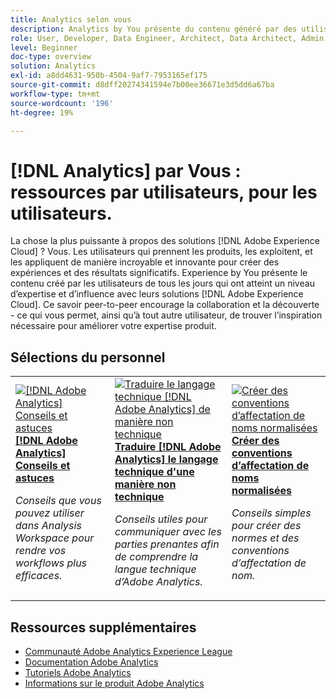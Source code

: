 ```yaml
---
title: Analytics selon vous
description: Analytics by You présente du contenu généré par des utilisateurs et utilisatrices de tous les jours qui ont acquis un certain niveau d’expertise et d’influence grâce à leurs connaissances d’Adobe Analytics.
role: User, Developer, Data Engineer, Architect, Data Architect, Admin, Leader
level: Beginner
doc-type: overview
solution: Analytics
exl-id: a8dd4631-950b-4504-9af7-7953165ef175
source-git-commit: d8dff20274341594e7b00ee36671e3d5dd6a67ba
workflow-type: tm+mt
source-wordcount: '196'
ht-degree: 19%

---
```


# [!DNL Analytics] par Vous : ressources par utilisateurs, pour les utilisateurs.

La chose la plus puissante à propos des solutions [!DNL Adobe Experience Cloud] ? Vous. Les utilisateurs qui prennent les produits, les exploitent, et les appliquent de manière incroyable et innovante pour créer des expériences et des résultats significatifs. Experience by You présente le contenu créé par les utilisateurs de tous les jours qui ont atteint un niveau d’expertise et d’influence avec leurs solutions [!DNL Adobe Experience Cloud]. Ce savoir peer-to-peer encourage la collaboration et la découverte - ce qui vous permet, ainsi qu’à tout autre utilisateur, de trouver l’inspiration nécessaire pour améliorer votre expertise produit.

<div id="recs-overview-body-1"></div>
<div id="recs-overview-body-2"></div>
<div id="recs-overview-body-3"></div>
<div id="recs-overview-body-4"></div>
<div id="recs-overview-body-5"></div>
<div id="recs-overview-body-6"></div>

<div id="staff-picks-section">

## Sélections du personnel

<table>
<tr>
  <td>
    <a href="/help/analytics/analysis-workspace/tips-and-tricks/right-click-tips-and-tricks-for-more-efficient-workflows.md">
      <img alt="[!DNL Adobe Analytics] Conseils et astuces" src="https://video.tv.adobe.com/v/3422278?format=jpeg&captions=fre_fr" />
    </a>
    <div>
      <a href="/help/analytics/analysis-workspace/tips-and-tricks/right-click-tips-and-tricks-for-more-efficient-workflows.md">
    <strong>[!DNL Adobe Analytics] Conseils et astuces</strong>
    </a>
    </div>
    <p>
    <em>Conseils que vous pouvez utiliser dans Analysis Workspace pour rendre vos workflows plus efficaces.</em>
    <p>
  </td>
  <td>
    <a href="/help/marketo/programs/email-programs.md">
      <img alt="Traduire le langage technique [!DNL Adobe Analytics] de manière non technique" src="https://video.tv.adobe.com/v/345323?format=jpeg&captions=fre_fr" />
    </a>
    <div>
      <a href="/help/analytics/administration/key-admin-skills/translating-adobe-analytics-technical-language.md">
    <strong>Traduire [!DNL Adobe Analytics] le langage technique d'une manière non technique</strong>
    </a>
    </div>
    <p>
    <em>Conseils utiles pour communiquer avec les parties prenantes afin de comprendre la langue technique d’Adobe Analytics.</em>
    <p>
  </td>
  <td>
    <a href="/help/analytics/administration/admin-tips/create-standardized-naming-conventions.md">
      <img alt="Créer des conventions d’affectation de noms normalisées" src="https://cdn.experienceleague.adobe.com/thumb/10531.jpg?lang=fr" />
    </a>
    <div>
      <a href="/help/analytics/administration/admin-tips/create-standardized-naming-conventions.md">
    <strong>Créer des conventions d’affectation de noms normalisées</strong>
    </a>
    </div>
    <p>
    <em>Conseils simples pour créer des normes et des conventions d’affectation de nom.</em>
    <p>
  </td>
</tr>
</table>

</div>

## Ressources supplémentaires

* [Communauté Adobe Analytics Experience League](https://experienceleaguecommunities.adobe.com/t5/adobe-analytics/ct-p/adobe-analytics-community?profile.language=fr)
* [Documentation Adobe Analytics](https://experienceleague.adobe.com/docs/analytics.html?lang=fr)
* [Tutoriels Adobe Analytics](https://experienceleague.adobe.com/docs/analytics-learn/tutorials/overview.html?lang=fr)
* [Informations sur le produit Adobe Analytics](https://business.adobe.com/fr/products/analytics/adobe-analytics.html)
